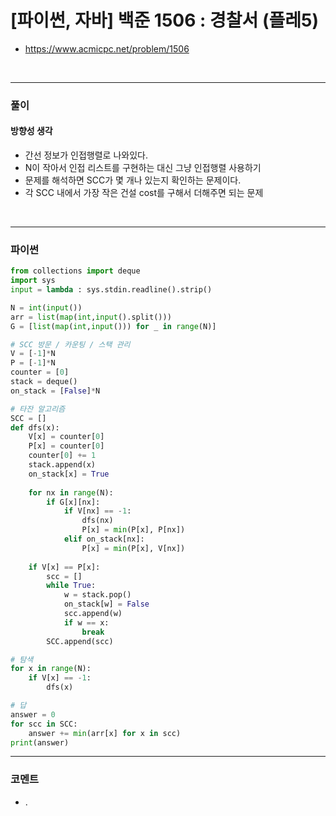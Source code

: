 # **[파이썬, 자바] 백준 1506 : 경찰서 (플레5)**
* https://www.acmicpc.net/problem/1506
<br>


---

### **풀이**

#### **방향성 생각**
* 간선 정보가 인접행렬로 나와있다.
* N이 작아서 인접 리스트를 구현하는 대신 그냥 인접행렬 사용하기
* 문제를 해석하면 SCC가 몇 개나 있는지 확인하는 문제이다.
* 각 SCC 내에서 가장 작은 건설 cost를 구해서 더해주면 되는 문제

<br>

---

### **파이썬**
```python
from collections import deque
import sys
input = lambda : sys.stdin.readline().strip()

N = int(input())
arr = list(map(int,input().split()))
G = [list(map(int,input())) for _ in range(N)]

# SCC 방문 / 카운팅 / 스택 관리
V = [-1]*N
P = [-1]*N
counter = [0]
stack = deque()
on_stack = [False]*N

# 타잔 알고리즘
SCC = []
def dfs(x):
    V[x] = counter[0]
    P[x] = counter[0]
    counter[0] += 1
    stack.append(x)
    on_stack[x] = True
    
    for nx in range(N):
        if G[x][nx]:
            if V[nx] == -1:
                dfs(nx)
                P[x] = min(P[x], P[nx])
            elif on_stack[nx]:
                P[x] = min(P[x], V[nx])
    
    if V[x] == P[x]:
        scc = []
        while True:
            w = stack.pop()
            on_stack[w] = False
            scc.append(w)
            if w == x:
                break
        SCC.append(scc)

# 탐색
for x in range(N):
    if V[x] == -1:
        dfs(x)

# 답
answer = 0    
for scc in SCC:
    answer += min(arr[x] for x in scc)
print(answer)
```

---

### **코멘트**

* .